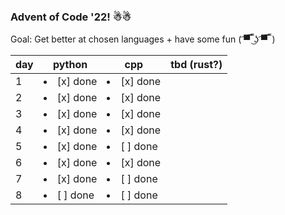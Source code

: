 ### Advent of Code '22! ☃☃
Goal: Get better at chosen languages + have some fun ( ͡▀̿ ̿ ͜ʖ ͡▀̿ ̿ )

| day | python | cpp | tbd (rust?) |
| --- | ------ | --- | --- |
| 1  | <li>[x] done</li> | <li>[x] done</li> |  | 
| 2  | <li>[x] done</li> | <li>[x] done</li> |  | 
| 3  | <li>[x] done</li> | <li>[x] done</li> |  | 
| 4  | <li>[x] done</li> | <li>[x] done</li> |  | 
| 5  | <li>[x] done</li> | <li>[ ] done</li> |  |
| 6  | <li>[x] done</li> | <li>[x] done</li> |  |
| 7  | <li>[x] done</li> | <li>[ ] done</li> |  |
| 8  | <li>[ ] done</li> | <li>[ ] done</li> |  |
